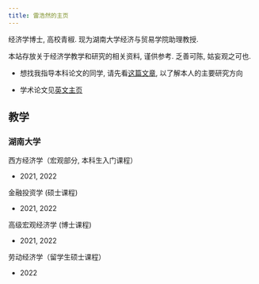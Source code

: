 ```yaml
---
title: 雷浩然的主页
---
```


经济学博士, 高校青椒. 现为湖南大学经济与贸易学院助理教授.

本站存放关于经济学教学和研究的相关资料, 谨供参考. 乏善可陈, 姑妄观之可也.

- 想找我指导本科论文的同学, 请先看[这篇文章](ug-thesis), 以了解本人的主要研究方向

- 学术论文见[英文主页](/)

## 教学

### 湖南大学

西方经济学（宏观部分, 本科生入门课程）
- 2021, 2022

金融投资学 (硕士课程)
- 2021, 2022

高级宏观经济学 (博士课程)
- 2021, 2022

劳动经济学（留学生硕士课程）
- 2022

<!-- ## 外链

### 在线博弈

- [Game of trust]: 为何 Tit-for-tat (投桃报李---以牙还牙) 是好策略
- [Stable marriage problem]: 延迟接受算法 Gale-Shapley algorithm

[Game of trust]: https://ncase.me/trust/
[Stable marriage problem]: http://mathsite.math.berkeley.edu/smp/smp.html

### 其它

- [Nick Arnosti], 运筹学, 配给公共物品. 他的[《科研反思》]一文对我很有启发
- [Tim Roughgarden], 算法博弈论, 区块链
- [nLab], 数学维基. 我从这里学了一点拓扑


[Nick Arnosti]: https://nickarnosti.com/
[《科研反思》]: https://shimo.im/docs/rWrqxqcx933TkDCt/
[Tim Roughgarden]: http://timroughgarden.org/teaching.html
[nLab]: https://ncatlab.org/nlab/show/HomePage
 -->